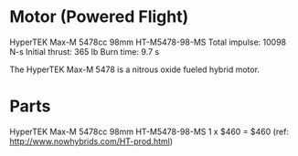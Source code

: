 # Motor (Powered Flight)

  HyperTEK Max-M 5478cc 98mm HT-M5478-98-MS
  Total impulse: 10098 N-s
  Initial thrust: 365 lb
  Burn time: 9.7 s
  
  The HyperTEK Max-M 5478 is a nitrous oxide fueled hybrid motor.
  
# Parts

  HyperTEK Max-M 5478cc 98mm HT-M5478-98-MS
  1 x $460 = $460 (ref: http://www.nowhybrids.com/HT-prod.html)